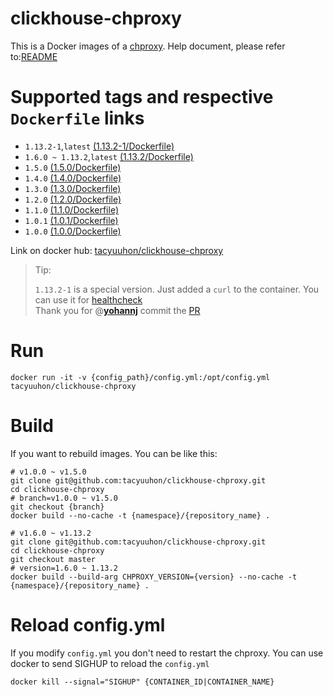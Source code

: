 # clickhouse-chproxy
This is a Docker images of a [chproxy](https://github.com/Vertamedia/chproxy).
Help document, please refer to:[README](https://github.com/Vertamedia/chproxy)

# Supported tags and respective `Dockerfile` links

* `1.13.2-1`,`latest` [(1.13.2-1/Dockerfile)](https://github.com/tacyuuhon/clickhouse-chproxy/blob/master/Dockerfile)
* `1.6.0 ~ 1.13.2`,`latest` [(1.13.2/Dockerfile)](https://github.com/tacyuuhon/clickhouse-chproxy/blob/master/Dockerfile)
* `1.5.0` [(1.5.0/Dockerfile)](https://github.com/tacyuuhon/clickhouse-chproxy/blob/v1.5.0/Dockerfile)
* `1.4.0` [(1.4.0/Dockerfile)](https://github.com/tacyuuhon/clickhouse-chproxy/blob/v1.4.0/Dockerfile)
* `1.3.0` [(1.3.0/Dockerfile)](https://github.com/tacyuuhon/clickhouse-chproxy/blob/v1.3.0/Dockerfile)
* `1.2.0` [(1.2.0/Dockerfile)](https://github.com/tacyuuhon/clickhouse-chproxy/blob/v1.2.0/Dockerfile)
* `1.1.0` [(1.1.0/Dockerfile)](https://github.com/tacyuuhon/clickhouse-chproxy/blob/v1.1.0/Dockerfile)
* `1.0.1` [(1.0.1/Dockerfile)](https://github.com/tacyuuhon/clickhouse-chproxy/blob/v1.0.1/Dockerfile)
* `1.0.0` [(1.0.0/Dockerfile)](https://github.com/tacyuuhon/clickhouse-chproxy/blob/v1.0.0/Dockerfile)

Link on docker hub: [tacyuuhon/clickhouse-chproxy](https://hub.docker.com/r/tacyuuhon/clickhouse-chproxy/)

> Tip:
>
> `1.13.2-1` is a special version. 
> Just added a `curl` to the container.
> You can use it for [healthcheck](https://docs.docker.com/compose/compose-file/#healthcheck)  
> Thank you for @[**yohannj**](https://github.com/yohannj) commit the [PR](https://github.com/tacyuuhon/clickhouse-chproxy/pull/24)






# Run
```
docker run -it -v {config_path}/config.yml:/opt/config.yml tacyuuhon/clickhouse-chproxy
```

# Build
If you want to rebuild images.
You can be like this:
```
# v1.0.0 ~ v1.5.0
git clone git@github.com:tacyuuhon/clickhouse-chproxy.git
cd clickhouse-chproxy
# branch=v1.0.0 ~ v1.5.0
git checkout {branch} 
docker build --no-cache -t {namespace}/{repository_name} . 

# v1.6.0 ~ v1.13.2
git clone git@github.com:tacyuuhon/clickhouse-chproxy.git
cd clickhouse-chproxy
git checkout master
# version=1.6.0 ~ 1.13.2
docker build --build-arg CHPROXY_VERSION={version} --no-cache -t {namespace}/{repository_name} . 
```

# Reload config.yml
If you modify `config.yml` you don't need to restart the chproxy.
You can use docker to send SIGHUP to reload the `config.yml`
```
docker kill --signal="SIGHUP" {CONTAINER_ID|CONTAINER_NAME}
```

